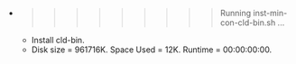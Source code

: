 * >>>>>>>>> Running inst-min-con-cld-bin.sh ...
  * Install cld-bin.
  * Disk size = 961716K. Space Used = 12K. Runtime = 00:00:00:00.
